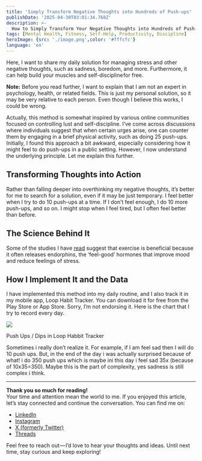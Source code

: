 ```yaml
---
title: 'Simply Transform Negative Thoughts into Hundreds of Push-ups'
publishDate: '2025-04-30T03:01:34.768Z'
description: >-
  How to Simply Transform Your Negative Thoughts into Hundreds of Push-ups | FarrosFR.
tags: [Mental Health, Fitness, Self-Help, Productivity, Discipline]
heroImage: {src: './image.png',color: '#fffcfc'}
language: 'en'
---
```

Here, I want to share my daily solution for managing stress and other negative thoughts, such as sadness, boredom, and more. Furthermore, it can help build your muscles and self-discipline for free.

**Note:** Before you read further, I want to explain that I am not an expert in psychology, health, or related fields. This is just my personal solution, so it may be very relative to each person. Even though I believe this works, I could be wrong.

Actually, this method is somewhat inspired by various online communities focused on controlling lust and self-discipline. I’ve come across discussions where individuals suggest that when certain urges arise, one can counter them by engaging in a brief physical activity, such as doing 25 push-ups. Initially, I found this approach a bit awkward, especially considering how it might feel to do push-ups in a public setting. However, I now understand the underlying principle. Let me explain this further.

## Transforming Thoughts into Action

Rather than falling deeper into overthinking my negative thoughts, it’s better for me to search for a solution, even if it may be just temporary. I feel better when I try to do 10 push-ups at a time. If I don’t feel enough, I do 10 more push-ups, and so on. I might stop when I feel tired, but I often feel better than before.

## The Science Behind It

Some of the studies I have [read](https://en.wikipedia.org/wiki/Neurobiological_effects_of_physical_exercise?utm_source=chatgpt.com) suggest that exercise is beneficial because it often releases endorphins, the ‘feel-good’ hormones that improve mood and reduce feelings of stress.

## How I Implement It and the Data

I have implemented this method into my daily routine, and I also track it in my mobile app, Loop Habit Tracker. You can download it for free from the Play Store or App Store. Sorry, I’m not endorsing it. Here is the chart that I try to record every day.

![](https://cdn-images-1.medium.com/max/800/1*ldDzQBjzSwui2FDP514ZgQ.jpeg)

Push Ups / Dips in Loop Habbit Tracker

Sometimes i really don’t realize it. For example, if I am feel sad then I will do 10 push ups. But, in the end of the day i was actually surprised because of what! i do 350 push ups which is maybe ini this day i feel sad 35x (because of 10x35=350). Maybe this is the part of complexity, yes sadness is still complex i think.

* * *

**Thank you so much for reading!**  
Your time and attention mean the world to me. If you enjoyed this article, let’s stay connected and continue the conversation. You can find me on:

*   [LinkedIn](https://www.linkedin.com/in/farrosfr)
*   [Instagram](https://www.instagram.com/farrosfr)
*   [X (formerly Twitter)](https://x.com/farrosfr_)
*   [Threads](https://www.threads.net/farrosfr)

Feel free to reach out — I’d love to hear your thoughts and ideas. Until next time, stay curious and keep exploring!
